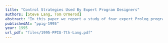 ```yaml
---
title: "Control Strategies Used By Expert Program Designers"
authors: [Steve Lang, Tom Ormerod]
abstract: "In this paper we report a study of four expert Prolog programmers designing and coding solutions to an enlarged version of the well-known 'signals' problem. Data are provided showing that experts adopt a predominately structured rather than an opportunistic approach to decomposing design problems. However. the structured approach they appear to adopt is not one of the generally prescribed pure top-down approaches of breadth-first or depth-first problem decomposition. Instead, expert Prolog programmers adopt what we have termed a 'children-first' approach to problem decomposition, in which the relative advantages of breadth-first and depth-first approaches are maximised whilst the disadvantages of these approaches are minimised. We also discuss causes of the few structure-divergent activities that were observed. as well as examining reasons why designers might switch between different structure-congruent strategies."
publishedAt: "ppig-1995"
year: 1995
url_pdf: "files/1995-PPIG-7th-Lang.pdf"
---
```

